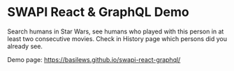 # SWAPI React & GraphQL Demo

Search humans in Star Wars, see humans who played with this person in at least two consecutive movies.
Check in History page which persons did you already see.

Demo page: https://basilews.github.io/swapi-react-graphql/
